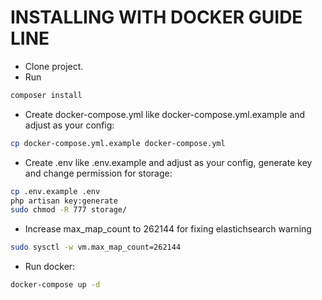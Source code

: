 # INSTALLING WITH DOCKER GUIDE LINE
- Clone project.
- Run
```bash
composer install
```

- Create docker-compose.yml like docker-compose.yml.example and adjust as your config:
```bash
cp docker-compose.yml.example docker-compose.yml
```

- Create .env like .env.example and adjust as your config, generate key and change permission for storage:
```bash
cp .env.example .env
php artisan key:generate
sudo chmod -R 777 storage/
```
- Increase max_map_count to 262144 for fixing elastichsearch warning
```bash
sudo sysctl -w vm.max_map_count=262144
```
- Run docker:
```bash
docker-compose up -d
```